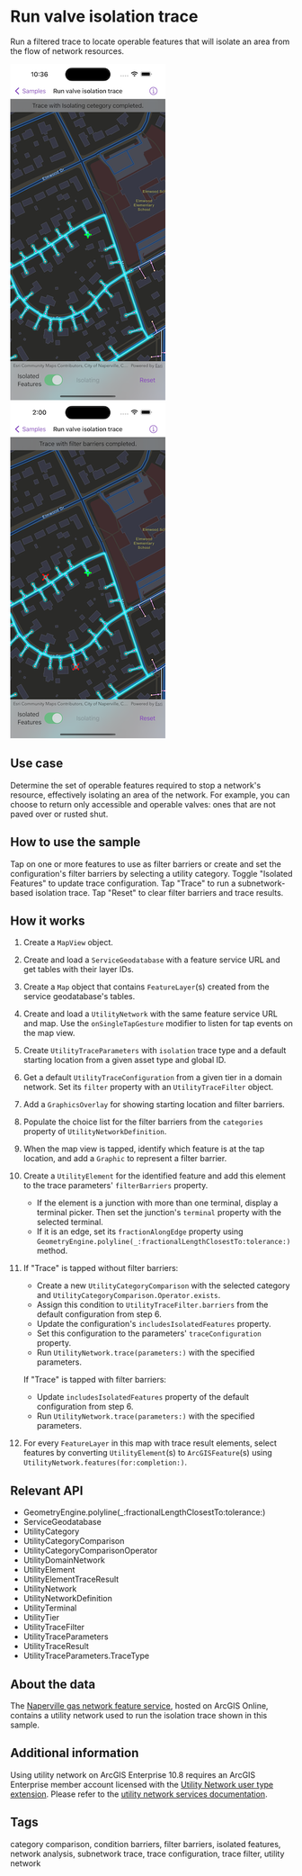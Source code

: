 # Run valve isolation trace

Run a filtered trace to locate operable features that will isolate an area from the flow of network resources.

![Image of run valve isolation trace with category comparison](run-valve-isolation-trace-1.png)
![Image of run valve isolation trace with filter barriers](run-valve-isolation-trace-2.png)


## Use case

Determine the set of operable features required to stop a network's resource, effectively isolating an area of the network. For example, you can choose to return only accessible and operable valves: ones that are not paved over or rusted shut.


## How to use the sample

Tap on one or more features to use as filter barriers or create and set the configuration's filter barriers by selecting a utility category. Toggle "Isolated Features" to update trace configuration. Tap "Trace" to run a subnetwork-based isolation trace. Tap "Reset" to clear filter barriers and trace results.


## How it works

1. Create a `MapView` object.
2. Create and load a `ServiceGeodatabase` with a feature service URL and get tables with their layer IDs.
3. Create a `Map` object that contains `FeatureLayer`(s) created from the service geodatabase's tables.
4. Create and load a `UtilityNetwork` with the same feature service URL and map. Use the `onSingleTapGesture` modifier to listen for tap events on the map view.
5. Create `UtilityTraceParameters` with `isolation` trace type and a default starting location from a given asset type and global ID.
6. Get a default `UtilityTraceConfiguration` from a given tier in a domain network. Set its `filter` property with an `UtilityTraceFilter` object.
7. Add a `GraphicsOverlay` for showing starting location and filter barriers.
8. Populate the choice list for the filter barriers from the `categories` property of `UtilityNetworkDefinition`.
9. When the map view is tapped, identify which feature is at the tap location, and add a `Graphic` to represent a filter barrier.
10. Create a `UtilityElement` for the identified feature and add this element to the trace parameters' `filterBarriers` property.
    * If the element is a junction with more than one terminal, display a terminal picker. Then set the junction's `terminal` property with the selected terminal.
    * If it is an edge, set its `fractionAlongEdge` property using `GeometryEngine.polyline(_:fractionalLengthClosestTo:tolerance:)` method.  
11. If "Trace" is tapped without filter barriers:
    * Create a new `UtilityCategoryComparison` with the selected category and `UtilityCategoryComparison.Operator.exists`.
    * Assign this condition to `UtilityTraceFilter.barriers` from the default configuration from step 6.
    * Update the configuration's `includesIsolatedFeatures` property.
    * Set this configuration to the parameters' `traceConfiguration` property.
    * Run `UtilityNetwork.trace(parameters:)` with the specified parameters.

    If "Trace" is tapped with filter barriers:
    * Update `includesIsolatedFeatures` property of the default configuration from step 6.
    * Run `UtilityNetwork.trace(parameters:)` with the specified parameters.
12. For every `FeatureLayer` in this map with trace result elements, select features by converting `UtilityElement`(s) to `ArcGISFeature`(s) using `UtilityNetwork.features(for:completion:)`.

## Relevant API

* GeometryEngine.polyline(_:fractionalLengthClosestTo:tolerance:)
* ServiceGeodatabase
* UtilityCategory
* UtilityCategoryComparison
* UtilityCategoryComparisonOperator
* UtilityDomainNetwork
* UtilityElement
* UtilityElementTraceResult
* UtilityNetwork
* UtilityNetworkDefinition
* UtilityTerminal
* UtilityTier
* UtilityTraceFilter
* UtilityTraceParameters
* UtilityTraceResult
* UtilityTraceParameters.TraceType

## About the data

The [Naperville gas network feature service](https://sampleserver7.arcgisonline.com/server/rest/services/UtilityNetwork/NapervilleGas/FeatureServer), hosted on ArcGIS Online, contains a utility network used to run the isolation trace shown in this sample.

## Additional information

Using utility network on ArcGIS Enterprise 10.8 requires an ArcGIS Enterprise member account licensed with the [Utility Network user type extension](https://enterprise.arcgis.com/en/portal/latest/administer/windows/license-user-type-extensions.htm#ESRI_SECTION1_41D78AD9691B42E0A8C227C113C0C0BF). Please refer to the [utility network services documentation](https://enterprise.arcgis.com/en/server/latest/publish-services/windows/utility-network-services.htm).

## Tags

category comparison, condition barriers, filter barriers, isolated features, network analysis, subnetwork trace, trace configuration, trace filter, utility network
